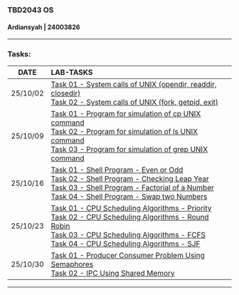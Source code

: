 ###  TBD2043 OS
#### Ardiansyah | 24003826

___

### Tasks:
|   DATE   | LAB-TASKS                                                                                                                                                                                                                                                                                                                                                                                                                                                                                                                                                                                          |
|:--------:|:---------------------------------------------------------------------------------------------------------------------------------------------------------------------------------------------------------------------------------------------------------------------------------------------------------------------------------------------------------------------------------------------------------------------------------------------------------------------------------------------------------------------------------------------------------------------------------------------------|
| 25/10/02 | [Task 01 - System calls of UNIX (opendir, readdir, closedir)](25_10_02-Task1-2/task_1.c)  <br/>[Task 02 - System calls of UNIX (fork, getpid, exit)](25_10_02-Task1-2/task_2.c)|
| 25/10/09 | [Task 01 - Program for simulation of cp UNIX command](25_10_09-Task1-2-3/task_1.c) <br/>[Task 02 - Program for simulation of ls UNIX command](25_10_09-Task1-2-3/task_2.c) <br/>[Task 03 - Program for simulation of grep UNIX command](25_10_09-Task1-2-3/task_3.c)|
| 25/10/16 | [Task 01 - Shell Program - Even or Odd](25_10_16-Task1-2-3-4/task_1.sh) <br/>[Task 02 - Shell Program - Checking Leap Year](25_10_16-Task1-2-3-4/task_2.sh) <br/>[Task 03 - Shell Program - Factorial of a Number](25_10_16-Task1-2-3-4/task_3.sh) <br/>[Task 04 - Shell Program - Swap two Numbers](25_10_16-Task1-2-3-4/task_4.sh)|
| 25/10/23 | [Task 01 - CPU Scheduling Algorithms - Priority](25_10_23-Task1-2-3-4/task_1.c) <br/>[Task 02 - CPU Scheduling Algorithms - Round Robin](25_10_23-Task1-2-3-4/task_2.c) <br/>[Task 03 - CPU Scheduling Algorithms - FCFS](25_10_23-Task1-2-3-4/task_3.c) <br/>[Task 04 - CPU Scheduling Algorithms - SJF](25_10_23-Task1-2-3-4/task_4.c)|
| 25/10/30 | [Task 01 - Producer Consumer Problem Using Semaphores](25_10_30-Task1-2/task_1.c) <br/>[Task 02 - IPC Using Shared Memory](25_10_30-Task1-2/task_2.c)|
___


